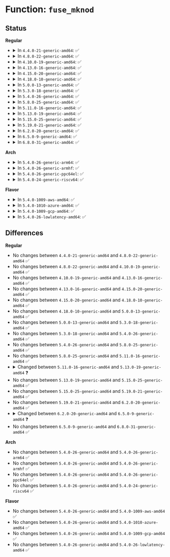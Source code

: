 # Function: <code>fuse_mknod</code>

## Status
<b>Regular</b>
<ul>
<li>
<details>
<summary>In <code>4.4.0-21-generic-amd64</code>: ✅</summary>

```c
int fuse_mknod(struct inode * dir, struct dentry * entry, umode_t mode, dev_t rdev)
```

```json
{
  "name": "fuse_mknod",
  "collision_type": "Unique Static",
  "inline_type": "No",
  "funcs": [
    {
      "addr": 18446744071582065632,
      "name": "fuse_mknod",
      "external": false,
      "loc": "fs/fuse/dir.c:569",
      "file": "fs/fuse/dir.c",
      "inline": "seen, unknown",
      "caller_inline": [],
      "caller_func": [
        "fs/fuse/dir.c:fuse_create",
        "fs/fuse/dir.c:fuse_atomic_open"
      ]
    }
  ],
  "symbols": [
    {
      "addr": 18446744071582065632,
      "name": "fuse_mknod",
      "section": ".text",
      "bind": "STB_LOCAL",
      "size": 338
    }
  ]
}
```
</details>
</li>
<li>
<details>
<summary>In <code>4.8.0-22-generic-amd64</code>: ✅</summary>

```c
int fuse_mknod(struct inode * dir, struct dentry * entry, umode_t mode, dev_t rdev)
```

```json
{
  "name": "fuse_mknod",
  "collision_type": "Unique Static",
  "inline_type": "No",
  "funcs": [
    {
      "addr": 18446744071582279888,
      "name": "fuse_mknod",
      "external": false,
      "loc": "fs/fuse/dir.c:573",
      "file": "fs/fuse/dir.c",
      "inline": "seen, unknown",
      "caller_inline": [],
      "caller_func": [
        "fs/fuse/dir.c:fuse_create",
        "fs/fuse/dir.c:fuse_atomic_open"
      ]
    }
  ],
  "symbols": [
    {
      "addr": 18446744071582279888,
      "name": "fuse_mknod",
      "section": ".text",
      "bind": "STB_LOCAL",
      "size": 320
    }
  ]
}
```
</details>
</li>
<li>
<details>
<summary>In <code>4.10.0-19-generic-amd64</code>: ✅</summary>

```c
int fuse_mknod(struct inode * dir, struct dentry * entry, umode_t mode, dev_t rdev)
```

```json
{
  "name": "fuse_mknod",
  "collision_type": "Unique Static",
  "inline_type": "No",
  "funcs": [
    {
      "addr": 18446744071582370400,
      "name": "fuse_mknod",
      "external": false,
      "loc": "fs/fuse/dir.c:586",
      "file": "fs/fuse/dir.c",
      "inline": "seen, unknown",
      "caller_inline": [],
      "caller_func": [
        "fs/fuse/dir.c:fuse_create",
        "fs/fuse/dir.c:fuse_atomic_open"
      ]
    }
  ],
  "symbols": [
    {
      "addr": 18446744071582370400,
      "name": "fuse_mknod",
      "section": ".text",
      "bind": "STB_LOCAL",
      "size": 324
    }
  ]
}
```
</details>
</li>
<li>
<details>
<summary>In <code>4.13.0-16-generic-amd64</code>: ✅</summary>

```c
int fuse_mknod(struct inode * dir, struct dentry * entry, umode_t mode, dev_t rdev)
```

```json
{
  "name": "fuse_mknod",
  "collision_type": "Unique Static",
  "inline_type": "No",
  "funcs": [
    {
      "addr": 18446744071582454864,
      "name": "fuse_mknod",
      "external": false,
      "loc": "fs/fuse/dir.c:586",
      "file": "fs/fuse/dir.c",
      "inline": "seen, unknown",
      "caller_inline": [],
      "caller_func": [
        "fs/fuse/dir.c:fuse_create",
        "fs/fuse/dir.c:fuse_atomic_open"
      ]
    }
  ],
  "symbols": [
    {
      "addr": 18446744071582454864,
      "name": "fuse_mknod",
      "section": ".text",
      "bind": "STB_LOCAL",
      "size": 326
    }
  ]
}
```
</details>
</li>
<li>
<details>
<summary>In <code>4.15.0-20-generic-amd64</code>: ✅</summary>

```c
int fuse_mknod(struct inode * dir, struct dentry * entry, umode_t mode, dev_t rdev)
```

```json
{
  "name": "fuse_mknod",
  "collision_type": "Unique Static",
  "inline_type": "No",
  "funcs": [
    {
      "addr": 18446744071582605648,
      "name": "fuse_mknod",
      "external": false,
      "loc": "fs/fuse/dir.c:586",
      "file": "fs/fuse/dir.c",
      "inline": "seen, unknown",
      "caller_inline": [],
      "caller_func": [
        "fs/fuse/dir.c:fuse_create",
        "fs/fuse/dir.c:fuse_atomic_open"
      ]
    }
  ],
  "symbols": [
    {
      "addr": 18446744071582605648,
      "name": "fuse_mknod",
      "section": ".text",
      "bind": "STB_LOCAL",
      "size": 326
    }
  ]
}
```
</details>
</li>
<li>
<details>
<summary>In <code>4.18.0-10-generic-amd64</code>: ✅</summary>

```c
int fuse_mknod(struct inode * dir, struct dentry * entry, umode_t mode, dev_t rdev)
```

```json
{
  "name": "fuse_mknod",
  "collision_type": "Unique Static",
  "inline_type": "No",
  "funcs": [
    {
      "addr": 18446744071582797984,
      "name": "fuse_mknod",
      "external": false,
      "loc": "fs/fuse/dir.c:587",
      "file": "fs/fuse/dir.c",
      "inline": "seen, unknown",
      "caller_inline": [],
      "caller_func": [
        "fs/fuse/dir.c:fuse_create",
        "fs/fuse/dir.c:fuse_atomic_open"
      ]
    }
  ],
  "symbols": [
    {
      "addr": 18446744071582797984,
      "name": "fuse_mknod",
      "section": ".text",
      "bind": "STB_LOCAL",
      "size": 315
    }
  ]
}
```
</details>
</li>
<li>
<details>
<summary>In <code>5.0.0-13-generic-amd64</code>: ✅</summary>

```c
int fuse_mknod(struct inode * dir, struct dentry * entry, umode_t mode, dev_t rdev)
```

```json
{
  "name": "fuse_mknod",
  "collision_type": "Unique Static",
  "inline_type": "No",
  "funcs": [
    {
      "addr": 18446744071582905520,
      "name": "fuse_mknod",
      "external": false,
      "loc": "fs/fuse/dir.c:584",
      "file": "fs/fuse/dir.c",
      "inline": "seen, unknown",
      "caller_inline": [],
      "caller_func": [
        "fs/fuse/dir.c:fuse_create",
        "fs/fuse/dir.c:fuse_atomic_open"
      ]
    }
  ],
  "symbols": [
    {
      "addr": 18446744071582905520,
      "name": "fuse_mknod",
      "section": ".text",
      "bind": "STB_LOCAL",
      "size": 315
    }
  ]
}
```
</details>
</li>
<li>
<details>
<summary>In <code>5.3.0-18-generic-amd64</code>: ✅</summary>

```c
int fuse_mknod(struct inode * dir, struct dentry * entry, umode_t mode, dev_t rdev)
```

```json
{
  "name": "fuse_mknod",
  "collision_type": "Unique Static",
  "inline_type": "No",
  "funcs": [
    {
      "addr": 18446744071583084768,
      "name": "fuse_mknod",
      "external": false,
      "loc": "fs/fuse/dir.c:571",
      "file": "fs/fuse/dir.c",
      "inline": "seen, unknown",
      "caller_inline": [],
      "caller_func": [
        "fs/fuse/dir.c:fuse_create",
        "fs/fuse/dir.c:fuse_atomic_open"
      ]
    }
  ],
  "symbols": [
    {
      "addr": 18446744071583084768,
      "name": "fuse_mknod",
      "section": ".text",
      "bind": "STB_LOCAL",
      "size": 320
    }
  ]
}
```
</details>
</li>
<li>
<details>
<summary>In <code>5.4.0-26-generic-amd64</code>: ✅</summary>

```c
int fuse_mknod(struct inode * dir, struct dentry * entry, umode_t mode, dev_t rdev)
```

```json
{
  "name": "fuse_mknod",
  "collision_type": "Unique Static",
  "inline_type": "No",
  "funcs": [
    {
      "addr": 18446744071583190192,
      "name": "fuse_mknod",
      "external": false,
      "loc": "fs/fuse/dir.c:627",
      "file": "fs/fuse/dir.c",
      "inline": "seen, unknown",
      "caller_inline": [],
      "caller_func": [
        "fs/fuse/dir.c:fuse_create",
        "fs/fuse/dir.c:fuse_atomic_open"
      ]
    }
  ],
  "symbols": [
    {
      "addr": 18446744071583190192,
      "name": "fuse_mknod",
      "section": ".text",
      "bind": "STB_LOCAL",
      "size": 322
    }
  ]
}
```
</details>
</li>
<li>
<details>
<summary>In <code>5.8.0-25-generic-amd64</code>: ✅</summary>

```c
int fuse_mknod(struct inode * dir, struct dentry * entry, umode_t mode, dev_t rdev)
```

```json
{
  "name": "fuse_mknod",
  "collision_type": "Unique Static",
  "inline_type": "No",
  "funcs": [
    {
      "addr": 18446744071583515456,
      "name": "fuse_mknod",
      "external": false,
      "loc": "fs/fuse/dir.c:627",
      "file": "fs/fuse/dir.c",
      "inline": "seen, unknown",
      "caller_inline": [],
      "caller_func": [
        "fs/fuse/dir.c:fuse_create",
        "fs/fuse/dir.c:fuse_atomic_open"
      ]
    }
  ],
  "symbols": [
    {
      "addr": 18446744071583515456,
      "name": "fuse_mknod",
      "section": ".text",
      "bind": "STB_LOCAL",
      "size": 320
    }
  ]
}
```
</details>
</li>
<li>
<details>
<summary>In <code>5.11.0-16-generic-amd64</code>: ✅</summary>

```c
int fuse_mknod(struct inode * dir, struct dentry * entry, umode_t mode, dev_t rdev)
```

```json
{
  "name": "fuse_mknod",
  "collision_type": "Unique Static",
  "inline_type": "No",
  "funcs": [
    {
      "addr": 18446744071583624368,
      "name": "fuse_mknod",
      "external": false,
      "loc": "fs/fuse/dir.c:718",
      "file": "fs/fuse/dir.c",
      "inline": "seen, unknown",
      "caller_inline": [],
      "caller_func": [
        "fs/fuse/dir.c:fuse_create",
        "fs/fuse/dir.c:fuse_atomic_open"
      ]
    }
  ],
  "symbols": [
    {
      "addr": 18446744071583624368,
      "name": "fuse_mknod",
      "section": ".text",
      "bind": "STB_LOCAL",
      "size": 322
    }
  ]
}
```
</details>
</li>
<li>
<details>
<summary>In <code>5.13.0-19-generic-amd64</code>: ✅</summary>

```c
int fuse_mknod(struct user_namespace * mnt_userns, struct inode * dir, struct dentry * entry, umode_t mode, dev_t rdev)
```

```json
{
  "name": "fuse_mknod",
  "collision_type": "Unique Static",
  "inline_type": "No",
  "funcs": [
    {
      "addr": 18446744071583647456,
      "name": "fuse_mknod",
      "external": false,
      "loc": "fs/fuse/dir.c:734",
      "file": "fs/fuse/dir.c",
      "inline": "seen, unknown",
      "caller_inline": [],
      "caller_func": [
        "fs/fuse/dir.c:fuse_create",
        "fs/fuse/dir.c:fuse_atomic_open"
      ]
    }
  ],
  "symbols": [
    {
      "addr": 18446744071583647456,
      "name": "fuse_mknod",
      "section": ".text",
      "bind": "STB_LOCAL",
      "size": 327
    }
  ]
}
```
</details>
</li>
<li>
<details>
<summary>In <code>5.15.0-25-generic-amd64</code>: ✅</summary>

```c
int fuse_mknod(struct user_namespace * mnt_userns, struct inode * dir, struct dentry * entry, umode_t mode, dev_t rdev)
```

```json
{
  "name": "fuse_mknod",
  "collision_type": "Unique Static",
  "inline_type": "No",
  "funcs": [
    {
      "addr": 18446744071584004512,
      "name": "fuse_mknod",
      "external": false,
      "loc": "fs/fuse/dir.c:674",
      "file": "fs/fuse/dir.c",
      "inline": "seen, unknown",
      "caller_inline": [],
      "caller_func": [
        "fs/fuse/dir.c:fuse_create",
        "fs/fuse/dir.c:fuse_atomic_open"
      ]
    }
  ],
  "symbols": [
    {
      "addr": 18446744071584004512,
      "name": "fuse_mknod",
      "section": ".text",
      "bind": "STB_LOCAL",
      "size": 327
    }
  ]
}
```
</details>
</li>
<li>
<details>
<summary>In <code>5.19.0-21-generic-amd64</code>: ✅</summary>

```c
int fuse_mknod(struct user_namespace * mnt_userns, struct inode * dir, struct dentry * entry, umode_t mode, dev_t rdev)
```

```json
{
  "name": "fuse_mknod",
  "collision_type": "Unique Static",
  "inline_type": "No",
  "funcs": [
    {
      "addr": 18446744071584589360,
      "name": "fuse_mknod",
      "external": false,
      "loc": "fs/fuse/dir.c:771",
      "file": "fs/fuse/dir.c",
      "inline": "seen, unknown",
      "caller_inline": [],
      "caller_func": [
        "fs/fuse/dir.c:fuse_create",
        "fs/fuse/dir.c:fuse_atomic_open"
      ]
    }
  ],
  "symbols": [
    {
      "addr": 18446744071584589360,
      "name": "fuse_mknod",
      "section": ".text",
      "bind": "STB_LOCAL",
      "size": 344
    }
  ]
}
```
</details>
</li>
<li>
<details>
<summary>In <code>6.2.0-20-generic-amd64</code>: ✅</summary>

```c
int fuse_mknod(struct user_namespace * mnt_userns, struct inode * dir, struct dentry * entry, umode_t mode, dev_t rdev)
```

```json
{
  "name": "fuse_mknod",
  "collision_type": "Unique Static",
  "inline_type": "No",
  "funcs": [
    {
      "addr": 18446744071585267120,
      "name": "fuse_mknod",
      "external": false,
      "loc": "fs/fuse/dir.c:777",
      "file": "fs/fuse/dir.c",
      "inline": "seen, unknown",
      "caller_inline": [],
      "caller_func": [
        "fs/fuse/dir.c:fuse_create",
        "fs/fuse/dir.c:fuse_atomic_open"
      ]
    }
  ],
  "symbols": [
    {
      "addr": 18446744071585267120,
      "name": "fuse_mknod",
      "section": ".text",
      "bind": "STB_LOCAL",
      "size": 344
    }
  ]
}
```
</details>
</li>
<li>
<details>
<summary>In <code>6.5.0-9-generic-amd64</code>: ✅</summary>

```c
int fuse_mknod(struct mnt_idmap * idmap, struct inode * dir, struct dentry * entry, umode_t mode, dev_t rdev)
```

```json
{
  "name": "fuse_mknod",
  "collision_type": "Unique Static",
  "inline_type": "No",
  "funcs": [
    {
      "addr": 18446744071585497632,
      "name": "fuse_mknod",
      "external": false,
      "loc": "fs/fuse/dir.c:843",
      "file": "fs/fuse/dir.c",
      "inline": "seen, unknown",
      "caller_inline": [],
      "caller_func": [
        "fs/fuse/dir.c:fuse_create",
        "fs/fuse/dir.c:fuse_atomic_open"
      ]
    }
  ],
  "symbols": [
    {
      "addr": 18446744071585497632,
      "name": "fuse_mknod",
      "section": ".text",
      "bind": "STB_LOCAL",
      "size": 339
    }
  ]
}
```
</details>
</li>
<li>
<details>
<summary>In <code>6.8.0-31-generic-amd64</code>: ✅</summary>

```c
int fuse_mknod(struct mnt_idmap * idmap, struct inode * dir, struct dentry * entry, umode_t mode, dev_t rdev)
```

```json
{
  "name": "fuse_mknod",
  "collision_type": "Unique Static",
  "inline_type": "No",
  "funcs": [
    {
      "addr": 18446744071585734480,
      "name": "fuse_mknod",
      "external": false,
      "loc": "fs/fuse/dir.c:840",
      "file": "fs/fuse/dir.c",
      "inline": "seen, unknown",
      "caller_inline": [],
      "caller_func": [
        "fs/fuse/dir.c:fuse_create",
        "fs/fuse/dir.c:fuse_atomic_open"
      ]
    }
  ],
  "symbols": [
    {
      "addr": 18446744071585734480,
      "name": "fuse_mknod",
      "section": ".text",
      "bind": "STB_LOCAL",
      "size": 339
    }
  ]
}
```
</details>
</li>
</ul>
<b>Arch</b>
<ul>
<li>
<details>
<summary>In <code>5.4.0-26-generic-arm64</code>: ✅</summary>

```c
int fuse_mknod(struct inode * dir, struct dentry * entry, umode_t mode, dev_t rdev)
```

```json
{
  "name": "fuse_mknod",
  "collision_type": "Unique Static",
  "inline_type": "No",
  "funcs": [
    {
      "addr": 18446603336494908320,
      "name": "fuse_mknod",
      "external": false,
      "loc": "fs/fuse/dir.c:627",
      "file": "fs/fuse/dir.c",
      "inline": "seen, unknown",
      "caller_inline": [],
      "caller_func": [
        "fs/fuse/dir.c:fuse_create",
        "fs/fuse/dir.c:fuse_atomic_open"
      ]
    }
  ],
  "symbols": [
    {
      "addr": 18446603336494908320,
      "name": "fuse_mknod",
      "section": ".text",
      "bind": "STB_LOCAL",
      "size": 280
    }
  ]
}
```
</details>
</li>
<li>
<details>
<summary>In <code>5.4.0-26-generic-armhf</code>: ✅</summary>

```c
int fuse_mknod(struct inode * dir, struct dentry * entry, umode_t mode, dev_t rdev)
```

```json
{
  "name": "fuse_mknod",
  "collision_type": "Unique Static",
  "inline_type": "No",
  "funcs": [
    {
      "addr": 3228320668,
      "name": "fuse_mknod",
      "external": false,
      "loc": "fs/fuse/dir.c:627",
      "file": "fs/fuse/dir.c",
      "inline": "seen, unknown",
      "caller_inline": [],
      "caller_func": [
        "fs/fuse/dir.c:fuse_create",
        "fs/fuse/dir.c:fuse_atomic_open"
      ]
    }
  ],
  "symbols": [
    {
      "addr": 3228320668,
      "name": "fuse_mknod",
      "section": ".text",
      "bind": "STB_LOCAL",
      "size": 280
    }
  ]
}
```
</details>
</li>
<li>
<details>
<summary>In <code>5.4.0-26-generic-ppc64el</code>: ✅</summary>

```c
int fuse_mknod(struct inode * dir, struct dentry * entry, umode_t mode, dev_t rdev)
```

```json
{
  "name": "fuse_mknod",
  "collision_type": "Unique Static",
  "inline_type": "No",
  "funcs": [
    {
      "addr": 13835058055288773744,
      "name": "fuse_mknod",
      "external": false,
      "loc": "fs/fuse/dir.c:627",
      "file": "fs/fuse/dir.c",
      "inline": "seen, unknown",
      "caller_inline": [],
      "caller_func": [
        "fs/fuse/dir.c:fuse_create",
        "fs/fuse/dir.c:fuse_atomic_open"
      ]
    }
  ],
  "symbols": [
    {
      "addr": 13835058055288773744,
      "name": "fuse_mknod",
      "section": ".text",
      "bind": "STB_LOCAL",
      "size": 344
    }
  ]
}
```
</details>
</li>
<li>
<details>
<summary>In <code>5.4.0-24-generic-riscv64</code>: ✅</summary>

```c
int fuse_mknod(struct inode * dir, struct dentry * entry, umode_t mode, dev_t rdev)
```

```json
{
  "name": "fuse_mknod",
  "collision_type": "Unique Static",
  "inline_type": "No",
  "funcs": [
    {
      "addr": 18446743936274219158,
      "name": "fuse_mknod",
      "external": false,
      "loc": "fs/fuse/dir.c:627",
      "file": "fs/fuse/dir.c",
      "inline": "seen, unknown",
      "caller_inline": [],
      "caller_func": [
        "fs/fuse/dir.c:fuse_create",
        "fs/fuse/dir.c:fuse_atomic_open"
      ]
    }
  ],
  "symbols": [
    {
      "addr": 18446743936274219158,
      "name": "fuse_mknod",
      "section": ".text",
      "bind": "STB_LOCAL",
      "size": 260
    }
  ]
}
```
</details>
</li>
</ul>
<b>Flavor</b>
<ul>
<li>
<details>
<summary>In <code>5.4.0-1009-aws-amd64</code>: ✅</summary>

```c
int fuse_mknod(struct inode * dir, struct dentry * entry, umode_t mode, dev_t rdev)
```

```json
{
  "name": "fuse_mknod",
  "collision_type": "Unique Static",
  "inline_type": "No",
  "funcs": [
    {
      "addr": 18446744071583158928,
      "name": "fuse_mknod",
      "external": false,
      "loc": "fs/fuse/dir.c:627",
      "file": "fs/fuse/dir.c",
      "inline": "seen, unknown",
      "caller_inline": [],
      "caller_func": [
        "fs/fuse/dir.c:fuse_create",
        "fs/fuse/dir.c:fuse_atomic_open"
      ]
    }
  ],
  "symbols": [
    {
      "addr": 18446744071583158928,
      "name": "fuse_mknod",
      "section": ".text",
      "bind": "STB_LOCAL",
      "size": 322
    }
  ]
}
```
</details>
</li>
<li>
<details>
<summary>In <code>5.4.0-1010-azure-amd64</code>: ✅</summary>

```c
int fuse_mknod(struct inode * dir, struct dentry * entry, umode_t mode, dev_t rdev)
```

```json
{
  "name": "fuse_mknod",
  "collision_type": "Unique Static",
  "inline_type": "No",
  "funcs": [
    {
      "addr": 18446744071583096080,
      "name": "fuse_mknod",
      "external": false,
      "loc": "fs/fuse/dir.c:627",
      "file": "fs/fuse/dir.c",
      "inline": "seen, unknown",
      "caller_inline": [],
      "caller_func": [
        "fs/fuse/dir.c:fuse_create",
        "fs/fuse/dir.c:fuse_atomic_open"
      ]
    }
  ],
  "symbols": [
    {
      "addr": 18446744071583096080,
      "name": "fuse_mknod",
      "section": ".text",
      "bind": "STB_LOCAL",
      "size": 322
    }
  ]
}
```
</details>
</li>
<li>
<details>
<summary>In <code>5.4.0-1009-gcp-amd64</code>: ✅</summary>

```c
int fuse_mknod(struct inode * dir, struct dentry * entry, umode_t mode, dev_t rdev)
```

```json
{
  "name": "fuse_mknod",
  "collision_type": "Unique Static",
  "inline_type": "No",
  "funcs": [
    {
      "addr": 18446744071583142960,
      "name": "fuse_mknod",
      "external": false,
      "loc": "fs/fuse/dir.c:627",
      "file": "fs/fuse/dir.c",
      "inline": "seen, unknown",
      "caller_inline": [],
      "caller_func": [
        "fs/fuse/dir.c:fuse_create",
        "fs/fuse/dir.c:fuse_atomic_open"
      ]
    }
  ],
  "symbols": [
    {
      "addr": 18446744071583142960,
      "name": "fuse_mknod",
      "section": ".text",
      "bind": "STB_LOCAL",
      "size": 322
    }
  ]
}
```
</details>
</li>
<li>
<details>
<summary>In <code>5.4.0-26-lowlatency-amd64</code>: ✅</summary>

```c
int fuse_mknod(struct inode * dir, struct dentry * entry, umode_t mode, dev_t rdev)
```

```json
{
  "name": "fuse_mknod",
  "collision_type": "Unique Static",
  "inline_type": "No",
  "funcs": [
    {
      "addr": 18446744071583236512,
      "name": "fuse_mknod",
      "external": false,
      "loc": "fs/fuse/dir.c:627",
      "file": "fs/fuse/dir.c",
      "inline": "seen, unknown",
      "caller_inline": [],
      "caller_func": [
        "fs/fuse/dir.c:fuse_create",
        "fs/fuse/dir.c:fuse_atomic_open"
      ]
    }
  ],
  "symbols": [
    {
      "addr": 18446744071583236512,
      "name": "fuse_mknod",
      "section": ".text",
      "bind": "STB_LOCAL",
      "size": 322
    }
  ]
}
```
</details>
</li>
</ul>

## Differences
<b>Regular</b>
<ul>
<li>
No changes between <code>4.4.0-21-generic-amd64</code> and <code>4.8.0-22-generic-amd64</code> ✅
</li>
<li>
No changes between <code>4.8.0-22-generic-amd64</code> and <code>4.10.0-19-generic-amd64</code> ✅
</li>
<li>
No changes between <code>4.10.0-19-generic-amd64</code> and <code>4.13.0-16-generic-amd64</code> ✅
</li>
<li>
No changes between <code>4.13.0-16-generic-amd64</code> and <code>4.15.0-20-generic-amd64</code> ✅
</li>
<li>
No changes between <code>4.15.0-20-generic-amd64</code> and <code>4.18.0-10-generic-amd64</code> ✅
</li>
<li>
No changes between <code>4.18.0-10-generic-amd64</code> and <code>5.0.0-13-generic-amd64</code> ✅
</li>
<li>
No changes between <code>5.0.0-13-generic-amd64</code> and <code>5.3.0-18-generic-amd64</code> ✅
</li>
<li>
No changes between <code>5.3.0-18-generic-amd64</code> and <code>5.4.0-26-generic-amd64</code> ✅
</li>
<li>
No changes between <code>5.4.0-26-generic-amd64</code> and <code>5.8.0-25-generic-amd64</code> ✅
</li>
<li>
No changes between <code>5.8.0-25-generic-amd64</code> and <code>5.11.0-16-generic-amd64</code> ✅
</li>
<li>
<details>
<summary>Changed between <code>5.11.0-16-generic-amd64</code> and <code>5.13.0-19-generic-amd64</code> ❓</summary>
<ul>
<li>
<b>Param added. </b>
<code>struct user_namespace * mnt_userns</code>
</li>
<li>
<b>Param reordered. </b>
<code>dir, entry, mode, rdev</code> ➡️ <code>mnt_userns, dir, entry, mode, rdev</code>
</li>
</ul>
</details>
</li>
<li>
No changes between <code>5.13.0-19-generic-amd64</code> and <code>5.15.0-25-generic-amd64</code> ✅
</li>
<li>
No changes between <code>5.15.0-25-generic-amd64</code> and <code>5.19.0-21-generic-amd64</code> ✅
</li>
<li>
No changes between <code>5.19.0-21-generic-amd64</code> and <code>6.2.0-20-generic-amd64</code> ✅
</li>
<li>
<details>
<summary>Changed between <code>6.2.0-20-generic-amd64</code> and <code>6.5.0-9-generic-amd64</code> ❓</summary>
<ul>
<li>
<b>Param added. </b>
<code>struct mnt_idmap * idmap</code>
</li>
<li>
<b>Param removed. </b>
<code>struct user_namespace * mnt_userns</code>
</li>
</ul>
</details>
</li>
<li>
No changes between <code>6.5.0-9-generic-amd64</code> and <code>6.8.0-31-generic-amd64</code> ✅
</li>
</ul>
<b>Arch</b>
<ul>
<li>
No changes between <code>5.4.0-26-generic-amd64</code> and <code>5.4.0-26-generic-arm64</code> ✅
</li>
<li>
No changes between <code>5.4.0-26-generic-amd64</code> and <code>5.4.0-26-generic-armhf</code> ✅
</li>
<li>
No changes between <code>5.4.0-26-generic-amd64</code> and <code>5.4.0-26-generic-ppc64el</code> ✅
</li>
<li>
No changes between <code>5.4.0-26-generic-amd64</code> and <code>5.4.0-24-generic-riscv64</code> ✅
</li>
</ul>
<b>Flavor</b>
<ul>
<li>
No changes between <code>5.4.0-26-generic-amd64</code> and <code>5.4.0-1009-aws-amd64</code> ✅
</li>
<li>
No changes between <code>5.4.0-26-generic-amd64</code> and <code>5.4.0-1010-azure-amd64</code> ✅
</li>
<li>
No changes between <code>5.4.0-26-generic-amd64</code> and <code>5.4.0-1009-gcp-amd64</code> ✅
</li>
<li>
No changes between <code>5.4.0-26-generic-amd64</code> and <code>5.4.0-26-lowlatency-amd64</code> ✅
</li>
</ul>
